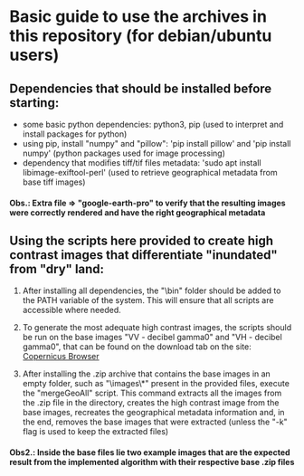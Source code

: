 
# Basic guide to use the archives in this repository (for debian/ubuntu users)

## Dependencies that should be installed before starting:

- some basic python dependencies: python3, pip (used to interpret and install packages for python)
- using pip, install "numpy" and "pillow": 'pip install pillow' and 'pip install numpy' (python packages used for image processing)
- dependency that modifies tiff/tif files metadata: 'sudo apt install libimage-exiftool-perl' (used to retrieve geographical metadata from base tiff images) 

#### Obs.: Extra file => "google-earth-pro" to verify that the resulting images were correctly rendered and have the right geographical metadata

## Using the scripts here provided to create high contrast images that differentiate "inundated" from "dry" land: 

1. After installing all dependencies, the "\bin" folder should be added to the PATH variable of the system. This will ensure that all scripts are accessible where needed.

2. To generate the most adequate high contrast images, the scripts should be run on the base images "VV - decibel gamma0" and "VH - decibel gamma0", that can be found on the download tab on the site: [Copernicus Browser](https://browser.dataspace.copernicus.eu) 

3. After installing the .zip archive that contains the base images in an empty folder, such as "\images\\*" present in the provided files, execute the "mergeGeoAll" script. This command extracts all the images from the .zip file in the directory, creates the high contrast image from the base images, recreates the geographical metadata information and, in the end, removes the base images that were extracted (unless the "-k" flag is used to keep the extracted files) 

#### Obs2.: Inside the base files lie two example images that are the expected result from the implemented algorithm with their respective base .zip files 



